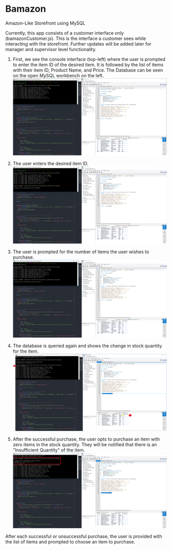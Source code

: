 # Bamazon
Amazon-Like Storefront using MySQL

Currently, this app consists of a customer interface only (bamazonCustomer.js).  This is the interface a customer sees while interacting with the storefront.  Further updates will be added later for manager and supervisor level functionality.

1.  First, we see the console interface (top-left) where the user is prompted to enter the item ID of the desired item.  It is followed by the list of items with their item ID, Product Name, and Price.  The Database can be seen on the open MySQL workbench on the left.
![Opening Page](ProgressionScreenshots/1.PNG)

2.  The user enters the desired item ID.
![Enter item ID](ProgressionScreenshots/2.PNG)

3. The user is prompted for the number of items the user wishes to purchase.
![Enter amount to purchase](ProgressionScreenshots/3.PNG)

4. The database is queried again and shows the change in stock quantity for the item.
![Changed amount in DB](ProgressionScreenshots/4.PNG)

5. After the successful purchase, the user opts to purchase an item with zero items in the stock quantity.  They will be notified that there is an "Insufficient Quantity" of the item.
![Demonstration of insufficient quantity](ProgressionScreenshots/5.PNG)


After each successful or unsuccessful purchase, the user is provided with the list of items and prompted to choose an item to purchase.
